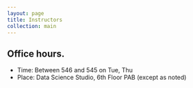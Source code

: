 ```yaml
---
layout: page
title: Instructors
collection: main
---
```


## Office hours. 

* Time: Between 546 and 545 on Tue, Thu
* Place: Data Science Studio, 6th Floor PAB (except as noted)
